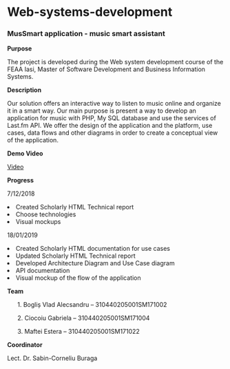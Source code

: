 # Web-systems-development

<b><h3>MusSmart application - music smart assistant</h3></b>

<b>Purpose</b>
<p>
The project is developed during the Web system development course of the FEAA Iasi, Master of Software Development and Business Information Systems.
<p>

<b>Description</b>
<p>
Our solution offers an interactive way to listen to music online and organize it in a smart way.
Our main purpose is present a way to develop an application for music with PHP, My SQL database and use the services of Last.fm API.
We offer the design of the application and the platform, use cases, data flows and other diagrams in order to create a conceptual view of the application.
<p>

<b>Demo Video</b>
<p>
<a href =https://drive.google.com/file/d/1aE7VJdxRoz5_n8wx5ZCS-UbZ7irUDPb9/view?usp=sharing> Video </a>
</p>

<b>Progress</b>
<p>
7/12/2018

<li>Created Scholarly HTML Technical report </li>
<li>Choose technologies</li>
<li>Visual mockups</li>
</p>
<p>
18/01/2019
  <li>Created Scholarly HTML documentation for use cases</li>
  <li>Updated Scholarly HTML Technical report </li>
  <li>Developed Architecture Diagram and Use Case diagram</li>
  <li>API documentation</li>
  <li>Visual mockup of the flow of the application</li>
</p>

<b>Team</b>
<ul>1.	Bogliș Vlad Alecsandru – 310440205001SM171002</ul>
<ul>2.	Ciocoiu Gabriela – 310440205001SM171004 </ul>
<ul>3.	Maftei Estera – 310440205001SM171022 </ul>

<b>Coordinator</b>
<p>
Lect. Dr. Sabin-Corneliu Buraga
</p>
